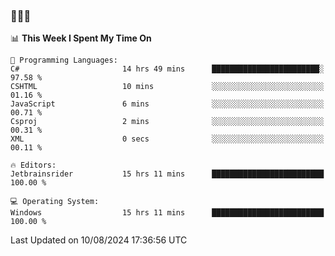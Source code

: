### 👋👋👋
<!--START_SECTION:waka-->
📊 **This Week I Spent My Time On** 

```text
💬 Programming Languages: 
C#                       14 hrs 49 mins      ████████████████████████░   97.58 % 
CSHTML                   10 mins             ░░░░░░░░░░░░░░░░░░░░░░░░░   01.16 % 
JavaScript               6 mins              ░░░░░░░░░░░░░░░░░░░░░░░░░   00.71 % 
Csproj                   2 mins              ░░░░░░░░░░░░░░░░░░░░░░░░░   00.31 % 
XML                      0 secs              ░░░░░░░░░░░░░░░░░░░░░░░░░   00.11 % 

🔥 Editors: 
Jetbrainsrider           15 hrs 11 mins      █████████████████████████   100.00 % 

💻 Operating System: 
Windows                  15 hrs 11 mins      █████████████████████████   100.00 % 
```


 Last Updated on 10/08/2024 17:36:56 UTC
<!--END_SECTION:waka-->
